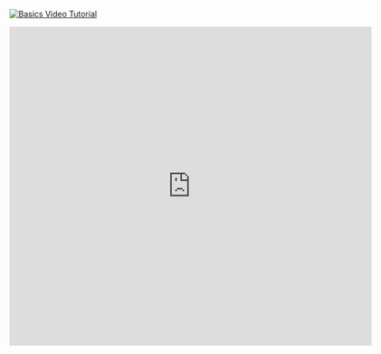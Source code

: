 [![Basics Video Tutorial](![image](https://user-images.githubusercontent.com/25140375/145997793-72f1b8ff-fa1f-4753-b5f8-9f8baa37ca7a.png))](https://vimeo.com/656342336 "Basics Tutorial")

<iframe src="https://player.vimeo.com/video/656342336" width="640" height="564" frameborder="0" allow="autoplay; fullscreen" allowfullscreen></iframe>
